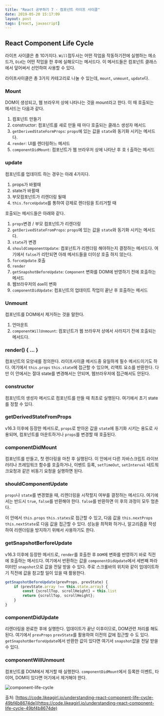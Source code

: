 ```yaml
---
title: "React 공부하기 7 - 컴포넌트 라이프 사이클"
date: 2019-05-20 15:17:09
layout: post
tags: [react, javascript]
---
```


## React Component Life Cycle

라이프 사이클은 총 10가지다. `Will`접두사는 어떤 작업을 작동하기전에 실행하는 메소드가, `Did`는 어떤 작업을 한 후에 실해오디는 메서드다. 이 메서드들은 컴포넌트 클래스에서 덮어써서 선언하여 사용할 수 있다.

라이프사이클은 총 3가지 카테고리로 나눌 수 있는데,  `mount`, `unmount`, `update`다. 

### Mount

DOM이 생성되고, 웹 브라우저 상에 나타나는 것을 mount라고 한다. 이 때 호출되는 메서드는 다음과 같다.

1. 컴포넌트 만들기
2. constructor: 컴포넌트를 새로 만들 때 마다 호출되는 클래스 생성자 메서드
3. `getDerivedStateFormProps`: `props`에 있는 값을 `state`와 동기화 시키는 메서드다.
4. `render`: UI를 렌더링하느 메서드
5. `componentDidMount`: 컴포넌트가 웹 브라우저 상에 나타난 후 호ㅓ출하는 메서드


### update

컴포넌트를 업데이트 하는 경우는 아래 4가지다.

1. props가 바뀔때
2. state가 바뀔때
3. 부모컴포넌트가 리렌더링 될때
4. `this.forceUpdate`를 통하여 강제로 렌더링을 트리거할 때

호출되는 메서드들은 아래와 같다.

1. `props`변경 / 부모 컴포넌트가 리렌더링
2. `getDerivedStateFromProps`: `props`에 있는 값을 `state`와 동기화 시키는 메서드다.
3. `state`가 변경
4. `shouldComponentUpdate`: 컴포넌트가 리렌더링 해야하는지 결정하는 메서드다. 여기에서 `false`가 리턴되면 아래 메서드들을 더이상 호출 하지 않는다.
5. `forceUpdate` 호출
6. `render`
7. `getSnapshotBeforeUpdate`: `Component` 변화를 DOM에 반영하기 전에 호출하는 메서드
8. 웹브라우저의 `dom`이 변화
9. `componentDidUpdate`: 컴포넌트의 업데이트 작업이 끝난 후 호출하는 메서드


### Unmount

컴포넌트를 DOM에서 제거하는 것을 말한다.

1. 언마운트
2. `componentWillUnmount`: 컴포넌트가 웹 브라우저 상에서 사라지기 전에 호출되는 메서드다.


### render() { ... }

컴포넌트의 모양새를 정의한다. 라이프사이클 메서드중 유일하게 필수 메서드이기도 하다. 여기에서 `this.props` `this.state`에 접근할 수 있으며, 리액트 요소를 반환한다. 다만 이 안에서는 절대 state를 변경해서는 안되며, 웹브라우저에 접근해서도 안된다.


### constructor

컴포넌트의 생성자 메서드로 컴포넌트를 만들 때 최초로 실행된다. 여기에서 초기 state를 정할 수 있다.

### getDerivedStateFromProps

v16.3 이후에 등장한 메서드로, `props`로 받아온 값을 `state`에 동기화 시키는 용도로 사용되며, 컴포넌트를 마운트하거나 `props`를 변경할 때 호출된다.

### componentDidMount 

컴포넌트를 만들고, 첫 렌더링을 마친 후 실행된다. 이 안에서 다른 자바스크립트 라이브러리나 프레임워크 함수를 호출하거나, 이벤트 등록, `setTimeOut`, `setInterval` 네트워크요청과 같은 비동기 요청을 실행하면 된다.

### shouldComponentUpdate

`props`나 `state`를 변경했을 때, 리렌더링을 시작할지 여부를 결정하는 메서드다. 여기에서는 반드시 `true`, `false`를 반환해야 한다. `false`를 반환하면 이 후의 과정이 모두 멈춘다.

이 안에서 `this.props` `this.states`로 접근할 수 있고, 다음 값을 `this.nextProps` `this.nextState`로 다음 값을 접근할 수 있다. 성능을 최적화 하거나, 알고리즘을 작성하여 리렌더링을 방지하기 위해서 사용하기도 한다.

### getSnapshotBerforeUpdate

v16.3 이후에 등장한 메서드로, `render`를 호출한 후 `DOM`에 변화를 반영하기 바로 직전에 호출하는 메서드다. 여기에서 반환하는 값을 `componentDidUpdate`에서 세번째 파라미터인 `snapshot`으로 값을 전달 받을 수 있다. 주로 스크롤바의 위치와 같이 업데이트하기 직전에 값을 참고할 일이 있을 때 활용한다.

```javascript
getSnapshotBeforeUpdate(prevProps, prevState) {
    if (prevState.array !== this.state.array) {
        const {scrollTop, scrollHeight} = this.list
        return {scrollTop, scrollHeight};
    }
}
```

### componentDidUpdate 

리렌더링을 완료한 후에 실행한다. 업데이트가 끝난 이후이므로, DOM관련 처리를 해도된다. 여기에서 `prevProps` `prevState`를 활용하여 이전의 값에 접근할 수 도 있다. `getSnapshotBerforeUpdate`에서 반환한 값이 있다면 여기서 `snapshot`값을 전달 받을 수 있다.

### componentWillUnmount

컴포넌트를 DOM에서 제거할 때 실행한다. `componentDidMount`에서 등록한 이벤트, 타이머, DOM이 있다면 어기에서 제거해야 한다. 


![component-life-cycle](https://cdn-images-1.medium.com/max/2400/1*cEWErpe-oY-_S1dOaT1NtA.jpeg)

출처: [https://code.likeagirl.io/understanding-react-component-life-cycle-49bf4b8674de](https://code.likeagirl.io/understanding-react-component-life-cycle-49bf4b8674de)